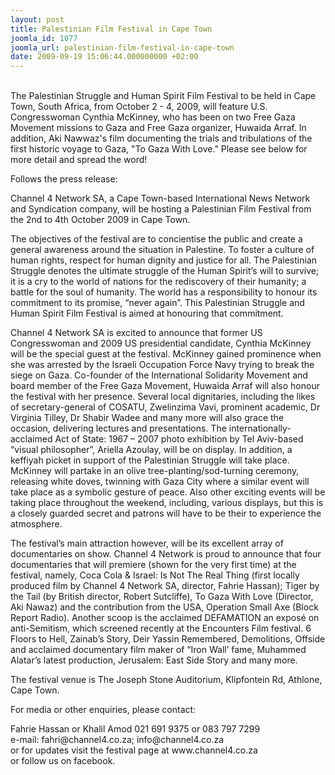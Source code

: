 ```yaml
---
layout: post
title: Palestinian Film Festival in Cape Town
joomla_id: 1077
joomla_url: palestinian-film-festival-in-cape-town
date: 2009-09-19 15:06:44.000000000 +02:00
---
```

<p><br />The Palestinian Struggle and Human Spirit Film Festival to be held in Cape Town, South Africa, from October 2 - 4, 2009, will feature U.S. Congresswoman Cynthia McKinney, who has been on two Free Gaza Movement missions to Gaza and Free Gaza organizer, Huwaida Arraf. In addition, Aki Nawwaz's film documenting the trials and tribulations of the first historic voyage to Gaza, "To Gaza With Love." Please see below for more detail and spread the word!</p>
<p>Follows the press release:</p>
<p>

</p>
<p>Channel 4 Network SA, a Cape Town-based International News Network and Syndication company, will be hosting a Palestinian Film Festival from the 2nd to 4th October 2009 in Cape Town.</p>
<p>The objectives of the festival are to concientise the public and create a general awareness around the situation in Palestine. To foster a culture of human rights, respect for human dignity and justice for all. The Palestinian Struggle denotes the ultimate struggle of the Human Spirit’s will to survive; it is a cry to the world of nations for the rediscovery of their humanity; a battle for the soul of humanity. The world has a responsibility to honour its commitment to its promise, “never again”. This Palestinian Struggle and Human Spirit Film Festival is aimed at honouring that commitment.</p>
<p>Channel 4 Network SA is excited to announce that former US Congresswoman and 2009 US presidential candidate, Cynthia McKinney will be the special guest at the festival. McKinney gained prominence when she was arrested by the Israeli Occupation Force Navy trying to break the siege on Gaza. Co-founder of the International Solidarity Movement and board member of the Free Gaza Movement, Huwaida Arraf will also honour the festival with her presence. Several local dignitaries, including the likes of secretary-general of COSATU, Zwelinzima Vavi, prominent academic, Dr Virginia Tilley, Dr Shabir Wadee and many more will also grace the occasion, delivering lectures and presentations. The internationally-acclaimed Act of State: 1967 – 2007 photo exhibition by Tel Aviv-based “visual philosopher”, Ariella Azoulay, will be on display. In addition, a keffiyah picket in support of the Palestinian Struggle will take place. McKinney will partake in an olive tree-planting/sod-turning ceremony, releasing white doves, twinning with Gaza City where a similar event will take place as a symbolic gesture of peace. Also other exciting events will be taking place throughout the weekend, including, various displays, but this is a closely guarded secret and patrons will have to be their to experience the atmosphere.</p>
<p>The festival’s main attraction however, will be its excellent array of documentaries on show. Channel 4 Network is proud to announce that four documentaries that will premiere (shown for the very first time) at the festival, namely, Coca Cola &amp; Israel: Is Not The Real Thing (first locally produced film by Channel 4 Network SA, director, Fahrie Hassan); Tiger by the Tail (by British director, Robert Sutcliffe), To Gaza With Love (Director, Aki Nawaz) and the contribution from the USA, Operation Small Axe (Block Report Radio). Another scoop is the acclaimed DEFAMATION an exposé on anti-Semitism, which screened recently at the Encounters Film festival. 6 Floors to Hell, Zainab’s Story, Deir Yassin Remembered, Demolitions, Offside and acclaimed documentary film maker of “Iron Wall’ fame, Muhammed Alatar’s latest production, Jerusalem: East Side Story and many more.</p>
<p>The festival venue is The Joseph Stone Auditorium, Klipfontein Rd, Athlone, Cape Town.</p>
<p>For media or other enquiries, please contact:</p>
<p>Fahrie Hassan or Khalil Amod  021 691 9375 or 083 797 7299<br />e-mail: fahri@channel4.co.za; info@channel4.co.za<br />or for updates visit the festival page at www.channel4.co.za<br />or follow us on facebook.</p>
<p> </p>
